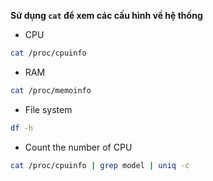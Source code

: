 **Sử dụng `cat` để xem các cấu hình về hệ thống**

* CPU
```sh
cat /proc/cpuinfo
```
* RAM
```sh
cat /proc/memoinfo
```
* File system
```sh
df -h
```
* Count the number of CPU
```sh
cat /proc/cpuinfo | grep model | uniq -c
```